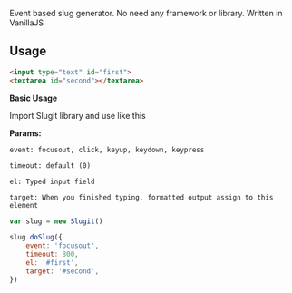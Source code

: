 Event based slug generator. No need any framework or library. Written in VanillaJS

## Usage

```html
<input type="text" id="first">
<textarea id="second"></textarea>
```

**Basic Usage**

Import Slugit library and use like this

**Params:**

    event: focusout, click, keyup, keydown, keypress
    
    timeout: default (0)
    
    el: Typed input field
    
    target: When you finished typing, formatted output assign to this element

```js
var slug = new Slugit()

slug.doSlug({
    event: 'focusout',
    timeout: 800,
    el: '#first',
    target: '#second',
})
```
